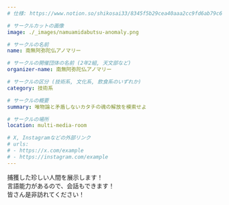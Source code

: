 ```yaml
---
# 仕様: https://www.notion.so/shikosai33/8345f5b29cea40aaa2cc9fd6ab79c6a6?pvs=4#5438a1577b604f39a67658a72f2283b8

# サークルカットの画像
image: ./_images/namuamidabutsu-anomaly.png

# サークルの名前
name: 南無阿弥陀仏アノマリー

# サークルの開催団体の名前 (2年2組, 天文部など)
organizer-name: 南無阿弥陀仏アノマリー

# サークルの区分 (技術系, 文化系, 飲食系のいずれか)
category: 技術系

# サークルの概要
summary: 唯物論と矛盾しないカタチの魂の解放を模索せよ

# サークルの場所
location: multi-media-room

# X, Instagramなどの外部リンク
# urls:
# - https://x.com/example
# - https://instagram.com/example
---
```

<p class="text-base font-Dela text-mauve-11">
捕獲した珍しい人間を展示します！<br>
言語能力があるので、会話もできます！<br>
皆さん是非訪れてください！<br>
</p>
